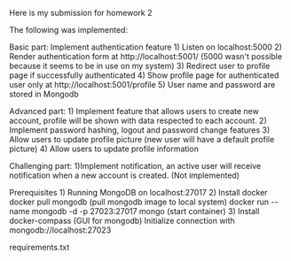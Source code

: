 Here is my submission for homework 2


The following was implemented:

Basic part: Implement authentication feature
    1) Listen on localhost:5000
    2) Render authentication form at http://localhost:5001/ (5000 wasn't possible because it seems to be in use on my system)
    3) Redirect user to profile page if successfully authenticated
    4) Show profile page for authenticated user only at http://localhost:5001/profile
    5) User name and password are stored in Mongodb
 
 Advanced part:
    1) Implement feature that allows users to create new account, profile will be shown with data respected to each account.
    2) Implement password hashing, logout and password change features
    3) Allow users to update profile picture (new user will have a default profile picture)
    4) Allow users to update profile information
 
 
 Challenging part:
    1)Implement notification, an active user will receive notification when a new account is created. (Not implemented)


Prerequisites
    1) Running MongoDB on localhost:27017
    2) Install docker
            docker pull mongodb (pull mongodb image to local system)
             docker run --name mongodb -d -p 27023:27017 mongo (start container)
    3) Install docker-compass (GUI for mongodb)
            Initialize connection with mongodb://localhost:27023

requirements.txt
